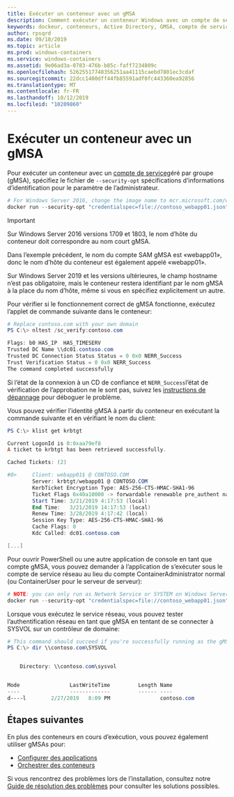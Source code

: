 ```yaml
---
title: Exécuter un conteneur avec un gMSA
description: Comment exécuter un conteneur Windows avec un compte de service géré de groupe (gMSA).
keywords: dockeur, conteneurs, Active Directory, GMSA, compte de service géré de groupe, comptes de service géré par groupe
author: rpsqrd
ms.date: 09/10/2019
ms.topic: article
ms.prod: windows-containers
ms.service: windows-containers
ms.assetid: 9e06ad3a-0783-476b-b85c-faff7234809c
ms.openlocfilehash: 52625517748356251aa41115caebd7801ec3cdaf
ms.sourcegitcommit: 22dcc1400dff44fb85591adf0fc443360ea92856
ms.translationtype: MT
ms.contentlocale: fr-FR
ms.lasthandoff: 10/12/2019
ms.locfileid: "10209860"
---
```

# <a name="run-a-container-with-a-gmsa"></a>Exécuter un conteneur avec un gMSA

Pour exécuter un conteneur avec un [compte de service](https://docs.docker.com/engine/reference/run)géré par groupe (gMSA), spécifiez le fichier de `--security-opt` spécifications d’informations d’identification pour le paramètre de l’administrateur.

```powershell
# For Windows Server 2016, change the image name to mcr.microsoft.com/windows/servercore:ltsc2016
docker run --security-opt "credentialspec=file://contoso_webapp01.json" --hostname webapp01 -it mcr.microsoft.com/windows/servercore:ltsc2019 powershell
```

>[!IMPORTANT]
>Sur Windows Server 2016 versions 1709 et 1803, le nom d’hôte du conteneur doit correspondre au nom court gMSA.

Dans l’exemple précédent, le nom du compte SAM gMSA est «webapp01», donc le nom d’hôte du conteneur est également appelé «webapp01».

Sur Windows Server 2019 et les versions ultérieures, le champ hostname n’est pas obligatoire, mais le conteneur restera identifiant par le nom gMSA à la place du nom d’hôte, même si vous en spécifiez explicitement un autre.

Pour vérifier si le fonctionnement correct de gMSA fonctionne, exécutez l’applet de commande suivante dans le conteneur:

```powershell
# Replace contoso.com with your own domain
PS C:\> nltest /sc_verify:contoso.com

Flags: b0 HAS_IP  HAS_TIMESERV
Trusted DC Name \\dc01.contoso.com
Trusted DC Connection Status Status = 0 0x0 NERR_Success
Trust Verification Status = 0 0x0 NERR_Success
The command completed successfully
```

Si l’état de la connexion à un CD de confiance et `NERR_Success`l’état de vérification de l’approbation ne le sont pas, suivez les [instructions de dépannage](gmsa-troubleshooting.md#check-the-container) pour déboguer le problème.

Vous pouvez vérifier l’identité gMSA à partir du conteneur en exécutant la commande suivante et en vérifiant le nom du client:

```powershell
PS C:\> klist get krbtgt

Current LogonId is 0:0xaa79ef8
A ticket to krbtgt has been retrieved successfully.

Cached Tickets: (2)

#0>     Client: webapp01$ @ CONTOSO.COM
        Server: krbtgt/webapp01 @ CONTOSO.COM
        KerbTicket Encryption Type: AES-256-CTS-HMAC-SHA1-96
        Ticket Flags 0x40a10000 -> forwardable renewable pre_authent name_canonicalize
        Start Time: 3/21/2019 4:17:53 (local)
        End Time:   3/21/2019 14:17:53 (local)
        Renew Time: 3/28/2019 4:17:42 (local)
        Session Key Type: AES-256-CTS-HMAC-SHA1-96
        Cache Flags: 0
        Kdc Called: dc01.contoso.com

[...]
```

Pour ouvrir PowerShell ou une autre application de console en tant que compte gMSA, vous pouvez demander à l’application de s’exécuter sous le compte de service réseau au lieu du compte ContainerAdministrator normal (ou ContainerUser pour le serveur de serveur):

```powershell
# NOTE: you can only run as Network Service or SYSTEM on Windows Server 1709 and later
docker run --security-opt "credentialspec=file://contoso_webapp01.json" --hostname webapp01 --user "NT AUTHORITY\NETWORK SERVICE" -it mcr.microsoft.com/windows/servercore:ltsc2019 powershell
```

Lorsque vous exécutez le service réseau, vous pouvez tester l’authentification réseau en tant que gMSA en tentant de se connecter à SYSVOL sur un contrôleur de domaine:

```powershell
# This command should succeed if you're successfully running as the gMSA
PS C:\> dir \\contoso.com\SYSVOL


    Directory: \\contoso.com\sysvol


Mode                LastWriteTime         Length Name
----                -------------         ------ ----
d----l        2/27/2019   8:09 PM                contoso.com
```

## <a name="next-steps"></a>Étapes suivantes

En plus des conteneurs en cours d’exécution, vous pouvez également utiliser gMSAs pour:

- [Configurer des applications](gmsa-configure-app.md)
- [Orchestrer des conteneurs](gmsa-orchestrate-containers.md)

Si vous rencontrez des problèmes lors de l’installation, consultez notre [Guide de résolution des problèmes](gmsa-troubleshooting.md) pour consulter les solutions possibles.

